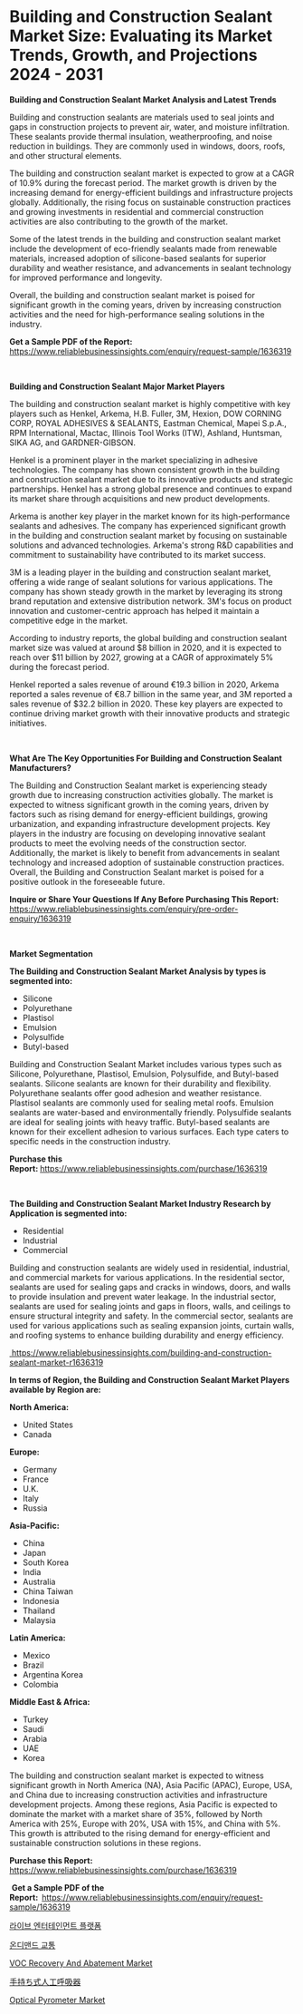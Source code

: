 <p><h1>Building and Construction Sealant Market Size: Evaluating its Market Trends, Growth, and Projections 2024 - 2031</h1></p><p><strong>Building and Construction Sealant Market Analysis and Latest Trends</strong></p>
<p><p>Building and construction sealants are materials used to seal joints and gaps in construction projects to prevent air, water, and moisture infiltration. These sealants provide thermal insulation, weatherproofing, and noise reduction in buildings. They are commonly used in windows, doors, roofs, and other structural elements.</p><p>The building and construction sealant market is expected to grow at a CAGR of 10.9% during the forecast period. The market growth is driven by the increasing demand for energy-efficient buildings and infrastructure projects globally. Additionally, the rising focus on sustainable construction practices and growing investments in residential and commercial construction activities are also contributing to the growth of the market.</p><p>Some of the latest trends in the building and construction sealant market include the development of eco-friendly sealants made from renewable materials, increased adoption of silicone-based sealants for superior durability and weather resistance, and advancements in sealant technology for improved performance and longevity.</p><p>Overall, the building and construction sealant market is poised for significant growth in the coming years, driven by increasing construction activities and the need for high-performance sealing solutions in the industry.</p></p>
<p><strong>Get a Sample PDF of the Report:&nbsp;</strong> <a href="https://www.reliablebusinessinsights.com/enquiry/request-sample/1636319">https://www.reliablebusinessinsights.com/enquiry/request-sample/1636319</a></p>
<p>&nbsp;</p>
<p><strong>Building and Construction Sealant Major Market Players</strong></p>
<p><p>The building and construction sealant market is highly competitive with key players such as Henkel, Arkema, H.B. Fuller, 3M, Hexion, DOW CORNING CORP, ROYAL ADHESIVES & SEALANTS, Eastman Chemical, Mapei S.p.A., RPM International, Mactac, Illinois Tool Works (ITW), Ashland, Huntsman, SIKA AG, and GARDNER-GIBSON.</p><p>Henkel is a prominent player in the market specializing in adhesive technologies. The company has shown consistent growth in the building and construction sealant market due to its innovative products and strategic partnerships. Henkel has a strong global presence and continues to expand its market share through acquisitions and new product developments.</p><p>Arkema is another key player in the market known for its high-performance sealants and adhesives. The company has experienced significant growth in the building and construction sealant market by focusing on sustainable solutions and advanced technologies. Arkema's strong R&D capabilities and commitment to sustainability have contributed to its market success.</p><p>3M is a leading player in the building and construction sealant market, offering a wide range of sealant solutions for various applications. The company has shown steady growth in the market by leveraging its strong brand reputation and extensive distribution network. 3M's focus on product innovation and customer-centric approach has helped it maintain a competitive edge in the market.</p><p>According to industry reports, the global building and construction sealant market size was valued at around $8 billion in 2020, and it is expected to reach over $11 billion by 2027, growing at a CAGR of approximately 5% during the forecast period. </p><p>Henkel reported a sales revenue of around €19.3 billion in 2020, Arkema reported a sales revenue of €8.7 billion in the same year, and 3M reported a sales revenue of $32.2 billion in 2020. These key players are expected to continue driving market growth with their innovative products and strategic initiatives.</p></p>
<p>&nbsp;</p>
<p><strong>What Are The Key Opportunities For Building and Construction Sealant Manufacturers?</strong></p>
<p><p>The Building and Construction Sealant market is experiencing steady growth due to increasing construction activities globally. The market is expected to witness significant growth in the coming years, driven by factors such as rising demand for energy-efficient buildings, growing urbanization, and expanding infrastructure development projects. Key players in the industry are focusing on developing innovative sealant products to meet the evolving needs of the construction sector. Additionally, the market is likely to benefit from advancements in sealant technology and increased adoption of sustainable construction practices. Overall, the Building and Construction Sealant market is poised for a positive outlook in the foreseeable future.</p></p>
<p><strong>Inquire or Share Your Questions If Any Before Purchasing This Report:</strong> <a href="https://www.reliablebusinessinsights.com/enquiry/pre-order-enquiry/1636319">https://www.reliablebusinessinsights.com/enquiry/pre-order-enquiry/1636319</a></p>
<p>&nbsp;</p>
<p><strong>Market Segmentation</strong></p>
<p><strong>The Building and Construction Sealant Market Analysis by types is segmented into:</strong></p>
<p><ul><li>Silicone</li><li>Polyurethane</li><li>Plastisol</li><li>Emulsion</li><li>Polysulfide</li><li>Butyl-based</li></ul></p>
<p><p>Building and Construction Sealant Market includes various types such as Silicone, Polyurethane, Plastisol, Emulsion, Polysulfide, and Butyl-based sealants. Silicone sealants are known for their durability and flexibility. Polyurethane sealants offer good adhesion and weather resistance. Plastisol sealants are commonly used for sealing metal roofs. Emulsion sealants are water-based and environmentally friendly. Polysulfide sealants are ideal for sealing joints with heavy traffic. Butyl-based sealants are known for their excellent adhesion to various surfaces. Each type caters to specific needs in the construction industry.</p></p>
<p><strong>Purchase this Report:&nbsp;</strong><a href="https://www.reliablebusinessinsights.com/purchase/1636319">https://www.reliablebusinessinsights.com/purchase/1636319</a></p>
<p>&nbsp;</p>
<p><strong>The Building and Construction Sealant Market Industry Research by Application is segmented into:</strong></p>
<p><ul><li>Residential</li><li>Industrial</li><li>Commercial</li></ul></p>
<p><p>Building and construction sealants are widely used in residential, industrial, and commercial markets for various applications. In the residential sector, sealants are used for sealing gaps and cracks in windows, doors, and walls to provide insulation and prevent water leakage. In the industrial sector, sealants are used for sealing joints and gaps in floors, walls, and ceilings to ensure structural integrity and safety. In the commercial sector, sealants are used for various applications such as sealing expansion joints, curtain walls, and roofing systems to enhance building durability and energy efficiency.</p></p>
<p><a href="https://www.reliablebusinessinsights.com/building-and-construction-sealant-market-r1636319">&nbsp;https://www.reliablebusinessinsights.com/building-and-construction-sealant-market-r1636319</a></p>
<p><strong>In terms of Region, the Building and Construction Sealant Market Players available by Region are:</strong></p>
<p>
    <p> <strong> North America: </strong>
        <ul>
            <li>United States</li>
            <li>Canada</li>
        </ul>
        </p> 
    <p> <strong> Europe: </strong>
        <ul>
            <li>Germany</li>
            <li>France</li>
            <li>U.K.</li>
            <li>Italy</li>
            <li>Russia</li>
        </ul>
        </p> 
    <p> <strong> Asia-Pacific: </strong>
        <ul>
            <li>China</li>
            <li>Japan</li>
            <li>South Korea</li>
            <li>India</li>
            <li>Australia</li>
            <li>China Taiwan</li>
            <li>Indonesia</li>
            <li>Thailand</li>
            <li>Malaysia</li>
        </ul>
        </p> 
    <p> <strong> Latin America: </strong>
        <ul>
            <li>Mexico</li>
            <li>Brazil</li>
            <li>Argentina Korea</li>
            <li>Colombia</li>
        </ul>
        </p> 
    <p> <strong> Middle East & Africa: </strong>
        <ul>
            <li>Turkey</li>
            <li>Saudi</li>
            <li>Arabia</li>
            <li>UAE</li>
            <li>Korea</li>
        </ul>
    </p>
    </p>
<p><p>The building and construction sealant market is expected to witness significant growth in North America (NA), Asia Pacific (APAC), Europe, USA, and China due to increasing construction activities and infrastructure development projects. Among these regions, Asia Pacific is expected to dominate the market with a market share of 35%, followed by North America with 25%, Europe with 20%, USA with 15%, and China with 5%. This growth is attributed to the rising demand for energy-efficient and sustainable construction solutions in these regions.</p></p>
<p><strong>Purchase this Report: </strong><a href="https://www.reliablebusinessinsights.com/purchase/1636319">https://www.reliablebusinessinsights.com/purchase/1636319</a></p>
<p>&nbsp;<strong>Get a Sample PDF of the Report:&nbsp;&nbsp;</strong><a href="https://www.reliablebusinessinsights.com/enquiry/request-sample/1636319">https://www.reliablebusinessinsights.com/enquiry/request-sample/1636319</a></p>
<p><strong></strong></p>
<p><p><a href="https://github.com/TobyKub4685/Market-Research-Report-List-1/blob/main/810396784061.md">라이브 엔터테인먼트 플랫폼</a></p><p><a href="https://github.com/nicholasellison0076890/Market-Research-Report-List-1/blob/main/281478084062.md">온디맨드 교통</a></p><p><a href="https://github.com/NorbertYates/Market-Research-Report-List-5/blob/main/voc-recovery-and-abatement-market.md">VOC Recovery And Abatement Market</a></p><p><a href="https://github.com/oqoeusbvpadwjs08/Market-Research-Report-List-2/blob/main/611697992287.md">手持ち式人工呼吸器</a></p><p><a href="https://issuu.com/reportprime-2/docs/optical-pyrometer-market-size-2030.pptx">Optical Pyrometer Market</a></p></p>